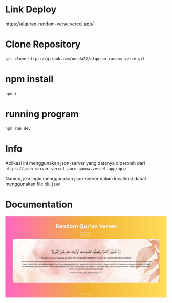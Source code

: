 # Link Deploy

https://alquran-random-verse.vercel.app/

# Clone Repository

`git clone https://github.com/onuda22/alquran-random-verse.git`

# npm install

`npm i`

# running program

`npm run dev`

# Info

Aplikasi ini menggunakan json-server yang datanya diperoleh dari `https://json-server-vercel-puce-gamma.vercel.app/api/`

Namun, jika ingin menggunakan json-server dalam localhost dapat menggunakan file `db.json`

# Documentation

![alt text](image.png)

